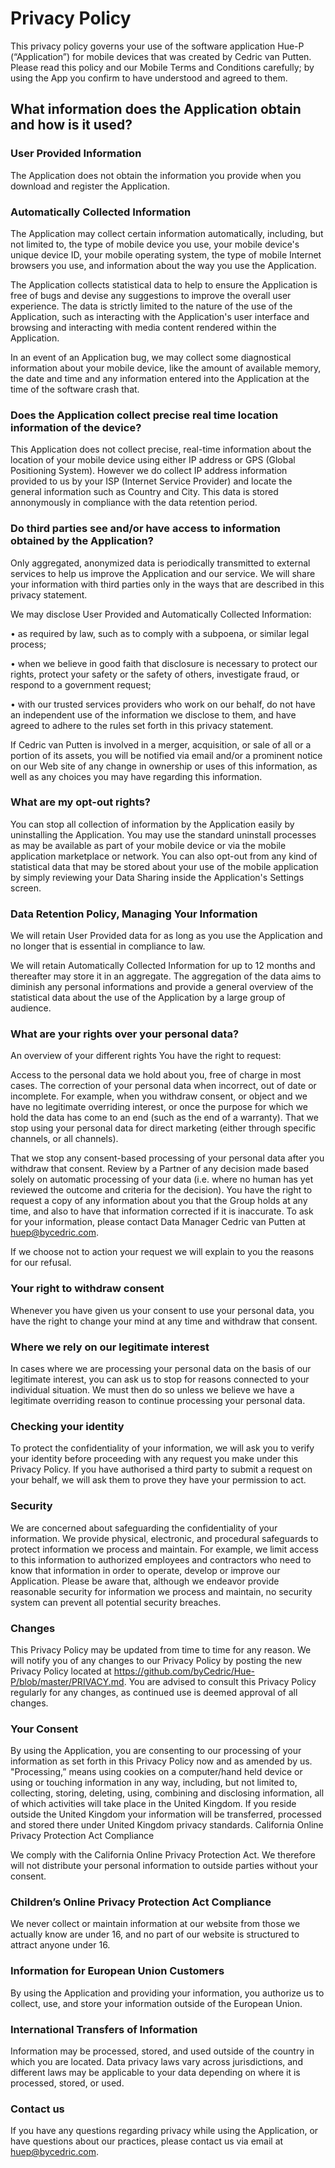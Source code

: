 # Privacy Policy

This privacy policy governs your use of the software application Hue-P (“Application”) for mobile devices that was created by Cedric van Putten. Please read this policy and our Mobile Terms and Conditions carefully; by using the App you confirm to have understood and agreed to them.

## What information does the Application obtain and how is it used?

### User Provided Information

The Application does not obtain the information you provide when you download and register the Application.

### Automatically Collected Information

The Application may collect certain information automatically, including, but not limited to, the type of mobile device you use, your mobile device's unique device ID, your mobile operating system, the type of mobile Internet browsers you use, and information about the way you use the Application.

The Application collects statistical data to help to ensure the Application is free of bugs and devise any suggestions to improve the overall user experience. The data is strictly limited to the nature of the use of the Application, such as interacting with the Application's user interface and browsing and interacting with media content rendered within the Application.

In an event of an Application bug, we may collect some diagnostical information about your mobile device, like the amount of available memory, the date and time and any information entered into the Application at the time of the software crash that.

### Does the Application collect precise real time location information of the device?

This Application does not collect precise, real-time information about the location of your mobile device using either IP address or GPS (Global Positioning System). However we do collect IP address information provided to us by your ISP (Internet Service Provider) and locate the general information such as Country and City. This data is stored annonymously in compliance with the data retention period.

### Do third parties see and/or have access to information obtained by the Application?

Only aggregated, anonymized data is periodically transmitted to external services to help us improve the Application and our service. We will share your information with third parties only in the ways that are described in this privacy statement.

We may disclose User Provided and Automatically Collected Information:

• as required by law, such as to comply with a subpoena, or similar legal process;

• when we believe in good faith that disclosure is necessary to protect our rights, protect your safety or the safety of others, investigate fraud, or respond to a government request;

• with our trusted services providers who work on our behalf, do not have an independent use of the information we disclose to them, and have agreed to adhere to the rules set forth in this privacy statement.

If Cedric van Putten is involved in a merger, acquisition, or sale of all or a portion of its assets, you will be notified via email and/or a prominent notice on our Web site of any change in ownership or uses of this information, as well as any choices you may have regarding this information.

### What are my opt-out rights?

You can stop all collection of information by the Application easily by uninstalling the Application. You may use the standard uninstall processes as may be available as part of your mobile device or via the mobile application marketplace or network. You can also opt-out from any kind of statistical data that may be stored about your use of the mobile application by simply reviewing your Data Sharing inside the Application's Settings screen.

### Data Retention Policy, Managing Your Information

We will retain User Provided data for as long as you use the Application and no longer that is essential in compliance to law.

We will retain Automatically Collected Information for up to 12 months and thereafter may store it in an aggregate. The aggregation of the data aims to diminish any personal informations and provide a general overview of the statistical data about the use of the Application by a large group of audience.

### What are your rights over your personal data?

An overview of your different rights
You have the right to request:

Access to the personal data we hold about you, free of charge in most cases. The correction of your personal data when incorrect, out of date or incomplete. For example, when you withdraw consent, or object and we have no legitimate overriding interest, or once the purpose for which we hold the data has come to an end (such as the end of a warranty). That we stop using your personal data for direct marketing (either through specific channels, or all channels).

That we stop any consent-based processing of your personal data after you withdraw that consent. Review by a Partner of any decision made based solely on automatic processing of your data (i.e. where no human has yet reviewed the outcome and criteria for the decision). You have the right to request a copy of any information about you that the Group holds at any time, and also to have that information corrected if it is inaccurate. To ask for your information, please contact Data Manager Cedric van Putten at huep@bycedric.com.

If we choose not to action your request we will explain to you the reasons for our refusal.

### Your right to withdraw consent

Whenever you have given us your consent to use your personal data, you have the right to change your mind at any time and withdraw that consent.

### Where we rely on our legitimate interest

In cases where we are processing your personal data on the basis of our legitimate interest, you can ask us to stop for reasons connected to your individual situation. We must then do so unless we believe we have a legitimate overriding reason to continue processing your personal data.

### Checking your identity

To protect the confidentiality of your information, we will ask you to verify your identity before proceeding with any request you make under this Privacy Policy. If you have authorised a third party to submit a request on your behalf, we will ask them to prove they have your permission to act.

### Security

We are concerned about safeguarding the confidentiality of your information. We provide physical, electronic, and procedural safeguards to protect information we process and maintain. For example, we limit access to this information to authorized employees and contractors who need to know that information in order to operate, develop or improve our Application. Please be aware that, although we endeavor provide reasonable security for information we process and maintain, no security system can prevent all potential security breaches.

### Changes

This Privacy Policy may be updated from time to time for any reason. We will notify you of any changes to our Privacy Policy by posting the new Privacy Policy located at https://github.com/byCedric/Hue-P/blob/master/PRIVACY.md. You are advised to consult this Privacy Policy regularly for any changes, as continued use is deemed approval of all changes.

### Your Consent

By using the Application, you are consenting to our processing of your information as set forth in this Privacy Policy now and as amended by us. "Processing,” means using cookies on a computer/hand held device or using or touching information in any way, including, but not limited to, collecting, storing, deleting, using, combining and disclosing information, all of which activities will take place in the United Kingdom. If you reside outside the United Kingdom your information will be transferred, processed and stored there under United Kingdom privacy standards.
California Online Privacy Protection Act Compliance

We comply with the California Online Privacy Protection Act. We therefore will not distribute your personal information to outside parties without your consent.

### Children’s Online Privacy Protection Act Compliance

We never collect or maintain information at our website from those we actually know are under 16, and no part of our website is structured to attract anyone under 16.

### Information for European Union Customers
By using the Application and providing your information, you authorize us to collect, use, and store your information outside of the European Union.

### International Transfers of Information

Information may be processed, stored, and used outside of the country in which you are located. Data privacy laws vary across jurisdictions, and different laws may be applicable to your data depending on where it is processed, stored, or used.

### Contact us

If you have any questions regarding privacy while using the Application, or have questions about our practices, please contact us via email at huep@bycedric.com.
